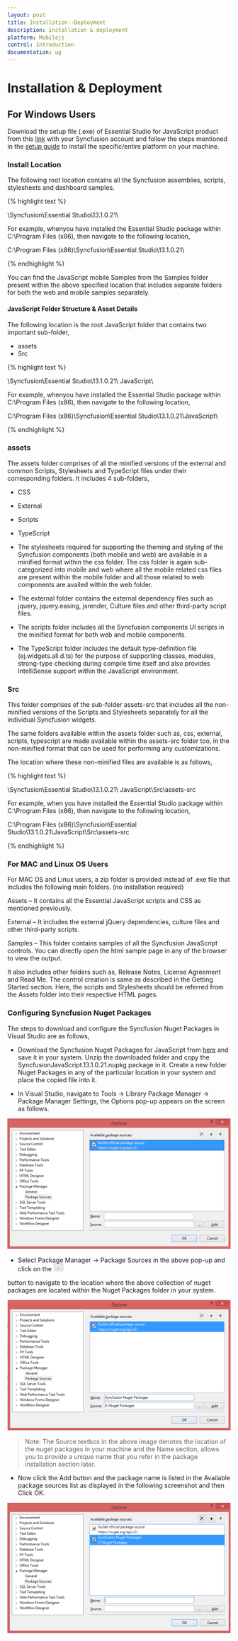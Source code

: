```yaml
---
layout: post
title: Installation--Deployment
description: installation & deployment
platform: Mobilejs
control: Introduction
documentation: ug
---
```


# Installation & Deployment

## For Windows Users

Download the setup file (.exe) of Essential Studio for JavaScript product from this [link](http://www.syncfusion.com/downloads/javascript) with your Syncfusion account and follow the steps mentioned in the [setup guide](http://help.syncfusion.com/ug/common/index.html) to install the specific/entire platform on your machine.

### Install Location

The following root location contains all the Syncfusion assemblies, scripts, stylesheets and dashboard samples.

{% highlight text %}

<installed location>\Syncfusion\Essential Studio\13.1.0.21\

For example, whenyou have installed the Essential Studio package within C:\Program Files (x86), then navigate to the following location,

C:\Program Files (x86)\Syncfusion\Essential Studio\13.1.0.21\



{% endhighlight %}



You can find the JavaScript mobile Samples from the Samples folder present within the above specified location that includes separate folders for both the web and mobile samples separately.

#### JavaScript Folder Structure & Asset Details

The following location is the root JavaScript folder that contains two important sub-folder,

* assets
* Src

{% highlight text %}

<installed location>\Syncfusion\Essential Studio\13.1.0.21\ JavaScript\

For example, whenyou have installed the Essential Studio package within C:\Program Files (x86), then navigate to the following location,

C:\Program Files (x86)\Syncfusion\Essential Studio\13.1.0.21\JavaScript\

{% endhighlight %}

### assets 

The assets folder comprises of all the minified versions of the external and common Scripts, Stylesheets and TypeScript files under their corresponding folders. It includes 4 sub-folders,

* CSS
* External
* Scripts
* TypeScript



* The stylesheets required for supporting the theming and styling of the Syncfusion components (both mobile and web) are available in a minified format within the css folder. The css folder is again sub-categorized into mobile and web where all the mobile related css files are present within the mobile folder and all those related to web components are availed within the web folder. 



* The external folder contains the external dependency files such as jquery, jquery.easing, jsrender, Culture files and other third-party script files.



* The scripts folder includes all the Syncfusion components UI scripts in the minified format for both web and mobile components. 



* The TypeScript folder includes the default type-definition file (ej.widgets.all.d.ts) for the purpose of supporting classes, modules, strong-type checking during compile time itself and also provides IntelliSense support within the JavaScript environment.

### Src

This folder comprises of the sub-folder assets-src that includes all the non-minified versions of the Scripts and Stylesheets separately for all the individual Syncfusion widgets.

The same folders available within the assets folder such as, css, external, scripts, typescript are made available within the assets-src folder too, in the non-minified format that can be used for performing any customizations. 

The location where these non-minified files are available is as follows,

{% highlight text %}

<installed location>\Syncfusion\Essential Studio\13.1.0.21\ JavaScript\Src\assets-src

For example, when you have installed the Essential Studio package within C:\Program Files (x86), then navigate to the following location,

C:\Program Files (x86)\Syncfusion\Essential Studio\13.1.0.21\JavaScript\Src\assets-src

{% endhighlight %}

### For MAC and Linux OS Users

For MAC OS and Linux users, a zip folder is provided instead of .exe file that includes the following main folders. (no installation required)

Assets – It contains all the Essential JavaScript scripts and CSS as mentioned previously.

External – It includes the external jQuery dependencies, culture files and other third-party scripts.

Samples – This folder contains samples of all the Syncfusion JavaScript controls. You can directly open the html sample page in any of the browser to view the output.

It also includes other folders such as, Release Notes, License Agreement and Read Me. The control creation is same as described in the Getting Started section. Here, the scripts and Stylesheets should be referred from the Assets folder into their respective HTML pages. 

### Configuring Syncfusion Nuget Packages

The steps to download and configure the Syncfusion Nuget Packages in Visual Studio are as follows,

* Download the Syncfusion Nuget Packages for JavaScript from [here](http://nuget.syncfusion.com/login) and save it in your system. Unzip the downloaded folder and copy the SyncfusionJavaScript.13.1.0.21.nupkg package in it. Create a new folder Nuget Packages in any of the particular location in your system and place the copied file into it.



* In Visual Studio, navigate to Tools -> Library Package Manager -> Package Manager Settings, the Options pop-up appears on the screen as follows.



![](Installation--Deployment_images/Installation--Deployment_img1.png)



* Select Package Manager -> Package Sources in the above pop-up and click on the ![](Installation--Deployment_images/Installation--Deployment_img2.png)

 button to navigate to the location where the above collection of nuget packages are located within the Nuget Packages folder in your system.



![](Installation--Deployment_images/Installation--Deployment_img3.png)



> Note: The Source textbox in the above image denotes the location of the nuget packages in your machine and the Name section, allows you to provide a unique name that you refer in the package installation section later. 



* Now click the Add button and the package name is listed in the Available package sources list as displayed in the following screenshot and then Click OK.



![](Installation--Deployment_images/Installation--Deployment_img4.png)



